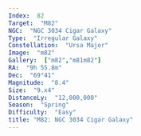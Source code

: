 ```yaml
---
Index:  82
Target:  "M82"
NGC:  "NGC 3034 Cigar Galaxy"
Type:  "Irregular Galaxy"
Constellation:  "Ursa Major"
Image:  "m82"
Gallery:  ["m82","m81m82"]
RA:  "9h 55.8m"
Dec:  "69°41"
Magnitude:  "8.4"
Size:  "9.x4"
DistanceLy:  "12,000,000"
Season:  "Spring"
Difficulty:  "Easy"
title: "M82: NGC 3034 Cigar Galaxy"
---
```

